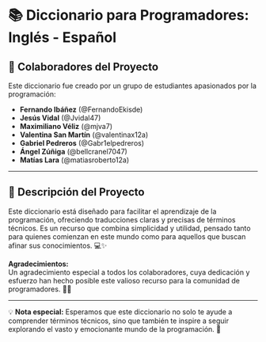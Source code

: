 # 📚 Diccionario para Programadores: Inglés - Español

## 👥 Colaboradores del Proyecto
Este diccionario fue creado por un grupo de estudiantes apasionados por la programación:

- **Fernando Ibáñez**  (@FernandoEkisde)
- **Jesús Vidal**  (@Jvidal47)
- **Maximiliano Véliz**  (@mjva7)
- **Valentina San Martín**  (@valentinax12a)
- **Gabriel Pedreros**  (@Gabr1elpedreros)
- **Ángel Zúñiga**  (@bellcranel7047)
- **Matías Lara**  (@matiasroberto12a)

---

## 📖 Descripción del Proyecto
Este diccionario está diseñado para facilitar el aprendizaje de la programación, ofreciendo traducciones claras y precisas de términos técnicos. Es un recurso que combina simplicidad y utilidad, pensado tanto para quienes comienzan en este mundo como para aquellos que buscan afinar sus conocimientos. 💻✨

**Agradecimientos:**  
Un agradecimiento especial a todos los colaboradores, cuya dedicación y esfuerzo han hecho posible este valioso recurso para la comunidad de programadores. 🙌🎉

---

💡 **Nota especial:** Esperamos que este diccionario no solo te ayude a comprender términos técnicos, sino que también te inspire a seguir explorando el vasto y emocionante mundo de la programación. 🚀
